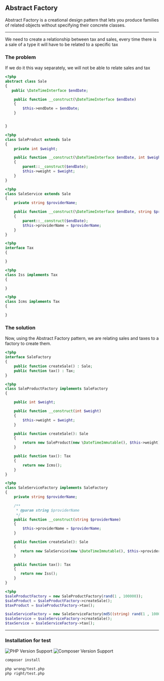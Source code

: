 ## Abstract Factory

Abstract Factory is a creational design pattern that lets you produce families of related objects without specifying their concrete classes.

-----

We need to create a relationship between tax and sales, every time there is a sale of a type it will have to be related to a specific tax

### The problem

If we do it this way separately, we will not be able to relate sales and tax

```php
<?php
abstract class Sale
{
   public \DateTimeInterface $endDate;

    public function __construct(\DateTimeInterface $endDate)
    {
        $this->endDate = $endDate;
    }


}
```
```php
<?php
class SaleProduct extends Sale
{
    private int $weight;

    public function __construct(\DateTimeInterface $endDate, int $weight)
    {
        parent::__construct($endDate);
        $this->weight = $weight;
    }
}
```
```php
<?php
class SaleService extends Sale
{
    private string $providerName;

    public function __construct(\DateTimeInterface $endDate, string $providerName)
    {
        parent::__construct($endDate);
        $this->providerName = $providerName;
    }
}
```
```php
<?php
interface Tax
{

}
```
```php
<?php
class Iss implements Tax
{

}
```
```php
<?php
class Icms implements Tax
{

}
```

### The solution

Now, using the Abstract Factory pattern, we are relating sales and taxes to a factory to create them.

```php
<?php
interface SaleFactory
{
    public function createSale() : Sale;
    public function tax() : Tax;
}
```
```php
<?php
class SaleProductFactory implements SaleFactory
{

    public int $weight;

    public function __construct(int $weight)
    {
        $this->weight = $weight;
    }

    public function createSale(): Sale
    {
        return new SaleProduct(new \DateTimeImmutable(), $this->weight);
    }

    public function tax(): Tax
    {
        return new Icms();
    }
}
```
```php
<?php
class SaleServiceFactory implements SaleFactory
{
    private string $providerName;

    /**
     * @param string $providerName
     */
    public function __construct(string $providerName)
    {
        $this->providerName = $providerName;
    }

    public function createSale(): Sale
    {
       return new SaleService(new \DateTimeImmutable(), $this->providerName);
    }

    public function tax(): Tax
    {
       return new Iss();
    }
}
```
```php
<?php
$saleProductFactory = new SaleProductFactory(rand(1 , 100000));
$saleProduct = $saleProductFactory->createSale();
$taxProduct = $saleProductFactory->tax();

$saleServiceFactory = new SaleServiceFactory(md5((string) rand(1 , 100000)));
$saleService = $saleServiceFactory->createSale();
$taxService = $saleServiceFactory->tax();
```

-----

### Installation for test

![PHP Version Support](https://img.shields.io/badge/php-7.4%2B-brightgreen.svg?style=flat-square) ![Composer Version Support](https://img.shields.io/badge/composer-2.2.9%2B-brightgreen.svg?style=flat-square)

```bash
composer install
```

```bash
php wrong/test.php
php right/test.php
```
